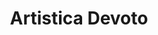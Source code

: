 ---
title: "Artistica Devoto"
url: /ciudad-autonoma-de-buenos-aires/artistica-devoto/
shop: Kunst
---